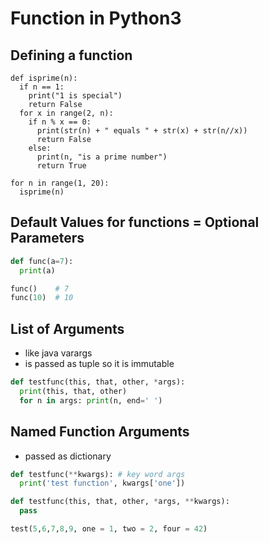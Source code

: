 # Function in Python3

## Defining a function

```python3
def isprime(n):
  if n == 1:
    print("1 is special")
    return False
  for x in range(2, n):
    if n % x == 0:
      print(str(n) + " equals " + str(x) + str(n//x))
      return False
    else:
      print(n, "is a prime number")
      return True

for n in range(1, 20):
  isprime(n)
```

## Default Values for functions = Optional Parameters

```python
def func(a=7):
  print(a)

func()    # 7
func(10)  # 10
```

## List of Arguments
- like java varargs
- is passed as tuple so it is immutable

```python
def testfunc(this, that, other, *args):
  print(this, that, other)
  for n in args: print(n, end=' ')
```

## Named Function Arguments
- passed as dictionary

```python
def testfunc(**kwargs): # key word args
  print('test function', kwargs['one'])
```

```python
def testfunc(this, that, other, *args, **kwargs):
  pass

test(5,6,7,8,9, one = 1, two = 2, four = 42)
```
